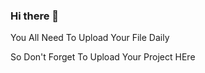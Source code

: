 ### Hi there 👋

You All Need To Upload Your File Daily

So Don't Forget To Upload Your Project HEre
